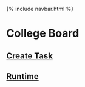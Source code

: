 {% include navbar.html %}



# College Board 
## [Create Task](https://naevey.github.io/Tri-3-Kurtis-Kwan/pages/cbwrittenresponse)
## [Runtime](https://github.com/MadCacti/PARK-tech)
    
